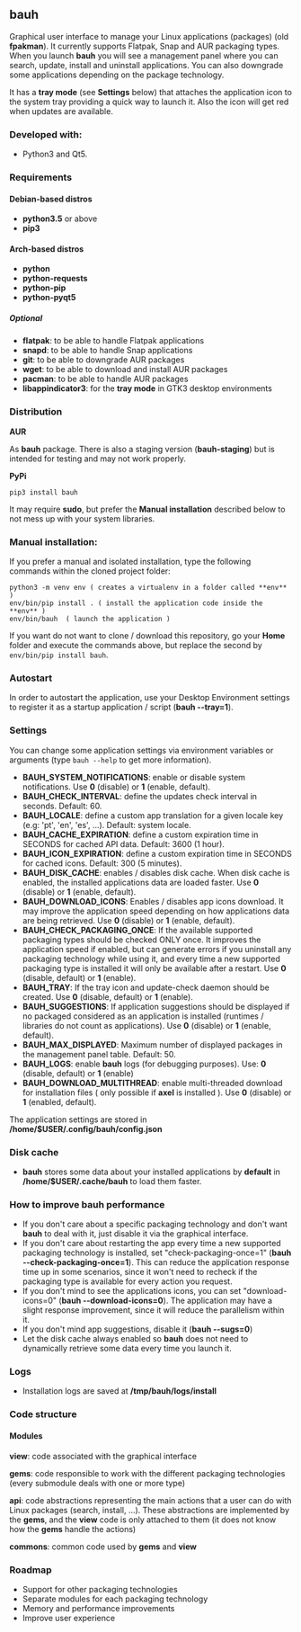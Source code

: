 ## bauh

Graphical user interface to manage your Linux applications (packages) (old **fpakman**). It currently supports Flatpak, Snap and AUR packaging types. When you launch **bauh** you will see
a management panel where you can search, update, install and uninstall applications. You can also downgrade some applications depending on the package technology.

It has a **tray mode** (see **Settings** below) that attaches the application icon to the system tray providing a quick way to launch it. Also the icon will get red when updates are available.

### Developed with:
- Python3 and Qt5.

### Requirements

#### Debian-based distros
- **python3.5** or above
- **pip3**

#### Arch-based distros
- **python**
- **python-requests**
- **python-pip**
- **python-pyqt5**

##### Optional
- **flatpak**: to be able to handle Flatpak applications
- **snapd**: to be able to handle Snap applications
- **git**: to be able to downgrade AUR packages
- **wget**: to be able to download and install AUR packages
- **pacman**: to be able to handle AUR packages
- **libappindicator3**: for the **tray mode** in GTK3 desktop environments


### Distribution

**AUR**

As **bauh** package. There is also a staging version (**bauh-staging**) but is intended for testing and may not work properly.

**PyPi**

```pip3 install bauh ```

It may require **sudo**, but prefer the **Manual installation** described below to not mess up with your system libraries.


### Manual installation:
If you prefer a manual and isolated installation, type the following commands within the cloned project folder:

```
python3 -m venv env ( creates a virtualenv in a folder called **env** )
env/bin/pip install . ( install the application code inside the **env** )
env/bin/bauh  ( launch the application )
```

If you want do not want to clone / download this repository, go your **Home** folder and execute the commands above, but replace the second by ```env/bin/pip install bauh```.


### Autostart
In order to autostart the application, use your Desktop Environment settings to register it as a startup application / script (**bauh --tray=1**).


### Settings
You can change some application settings via environment variables or arguments (type ```bauh --help``` to get more information).
- **BAUH_SYSTEM_NOTIFICATIONS**: enable or disable system notifications. Use **0** (disable) or **1** (enable, default).
- **BAUH_CHECK_INTERVAL**: define the updates check interval in seconds. Default: 60.
- **BAUH_LOCALE**: define a custom app translation for a given locale key (e.g: 'pt', 'en', 'es', ...). Default: system locale.
- **BAUH_CACHE_EXPIRATION**: define a custom expiration time in SECONDS for cached API data. Default: 3600 (1 hour).
- **BAUH_ICON_EXPIRATION**: define a custom expiration time in SECONDS for cached icons. Default: 300 (5 minutes).
- **BAUH_DISK_CACHE**: enables / disables disk cache. When disk cache is enabled, the installed applications data are loaded faster. Use **0** (disable) or **1** (enable, default).
- **BAUH_DOWNLOAD_ICONS**: Enables / disables app icons download. It may improve the application speed depending on how applications data are being retrieved. Use **0** (disable) or **1** (enable, default).
- **BAUH_CHECK_PACKAGING_ONCE**: If the available supported packaging types should be checked ONLY once. It improves the application speed if enabled, but can generate errors if you uninstall any packaging technology while using it, and every time a new supported packaging type is installed it will only be available after a restart. Use **0** (disable, default) or **1** (enable).
- **BAUH_TRAY**: If the tray icon and update-check daemon should be created. Use **0** (disable, default) or **1** (enable).
- **BAUH_SUGGESTIONS**: If application suggestions should be displayed if no packaged considered as an application is installed (runtimes / libraries do not count as applications). Use **0** (disable) or **1** (enable, default).
- **BAUH_MAX_DISPLAYED**: Maximum number of displayed packages in the management panel table. Default: 50.
- **BAUH_LOGS**: enable **bauh** logs (for debugging purposes). Use: **0** (disable, default) or **1** (enable)
- **BAUH_DOWNLOAD_MULTITHREAD**: enable multi-threaded download for installation files ( only possible if **axel** is installed ). Use **0** (disable) or **1** (enabled, default).

The application settings are stored in **/home/$USER/.config/bauh/config.json**


### Disk cache
- **bauh** stores some data about your installed applications by **default** in **/home/$USER/.cache/bauh** to load them faster.

### How to improve **bauh** performance
- If you don't care about a specific packaging technology and don't want **bauh** to deal with it, just disable it via the graphical interface.
- If you don't care about restarting the app every time a new supported packaging technology is installed, set "check-packaging-once=1" (**bauh --check-packaging-once=1**). This can reduce the application response time up in some scenarios, since it won't need to recheck if the packaging type is available for every action you request.
- If you don't mind to see the applications icons, you can set "download-icons=0" (**bauh --download-icons=0**). The application may have a slight response improvement, since it will reduce the parallelism within it.
- If you don't mind app suggestions, disable it (**bauh --sugs=0**)
- Let the disk cache always enabled so **bauh** does not need to dynamically retrieve some data every time you launch it.

### Logs
- Installation logs are saved at **/tmp/bauh/logs/install**

### Code structure
#### Modules

**view**: code associated with the graphical interface

**gems**: code responsible to work with the different packaging technologies (every submodule deals with one or more type)

**api**: code abstractions representing the main actions that a user can do with Linux packages (search, install, ...). These abstractions are implemented by the **gems**, and
the **view** code is only attached to them (it does not know how the **gems** handle the actions)

**commons**: common code used by **gems** and **view**

### Roadmap
- Support for other packaging technologies
- Separate modules for each packaging technology
- Memory and performance improvements
- Improve user experience
